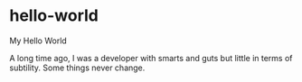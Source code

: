 # hello-world
My Hello World 

A long time ago, I was a developer with smarts and guts but little in terms of subtility. Some things never change. 
